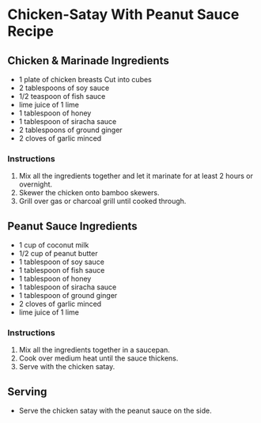# Chicken-Satay With Peanut Sauce Recipe

## Chicken & Marinade Ingredients
- 1 plate of chicken breasts Cut into cubes
- 2 tablespoons of soy sauce
- 1/2 teaspoon of fish sauce
- lime juice of 1 lime
- 1 tablespoon of honey
- 1 tablespoon of siracha sauce
- 2 tablespoons of ground ginger
- 2 cloves of garlic minced

### Instructions
1. Mix all the ingredients together and let it marinate for at least 2 hours or overnight.
2. Skewer the chicken onto bamboo skewers.
3. Grill over gas or charcoal grill until cooked through.


## Peanut Sauce Ingredients
- 1 cup of coconut milk
- 1/2 cup of peanut butter
- 1 tablespoon of soy sauce
- 1 tablespoon of fish sauce
- 1 tablespoon of honey
- 1 tablespoon of siracha sauce
- 1 tablespoon of ground ginger
- 2 cloves of garlic minced
- lime juice of 1 lime

### Instructions
1. Mix all the ingredients together in a saucepan.
2. Cook over medium heat until the sauce thickens.
3. Serve with the chicken satay.

## Serving
- Serve the chicken satay with the peanut sauce on the side.
